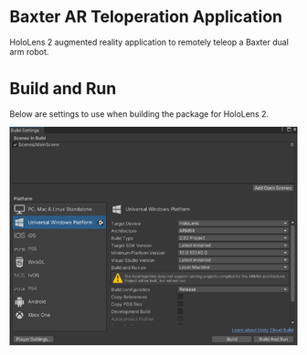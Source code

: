 # Baxter AR Teloperation Application
HoloLens 2 augmented reality application to remotely teleop a Baxter dual arm robot.


# Build and Run
Below are settings to use when building the package for HoloLens 2.

![Alt text](media/build_setup.png?raw=true "HoloLens 2 Build Settings")
